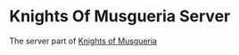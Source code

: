 # Knights Of Musgueria Server

The server part of [Knights of Musgueria](https://github.com/IonelPopJara/Knights-Of-Musgueria)
